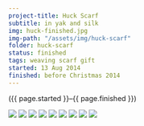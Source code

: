 ```yaml
---
project-title: Huck Scarf
subtitle: in yak and silk
img: huck-finished.jpg
img-path: "/assets/img/huck-scarf"
folder: huck-scarf
status: finished
tags: weaving scarf gift
started: 13 Aug 2014
finished: before Christmas 2014
---
```

<p class="center">({{ page.started }}–{{ page.finished }})</p>

<section id="photos">
<img src="huck-draft.jpg" />
<img src="huck-talyo.jpg" />
<img src="huck-silken-fog.jpg" />
<img src="huck-scarf-plan.jpg" />
<img src="huck-sleying.jpg" />
<img src="huck-ppi.jpg" />
<img src="huck-on-loom.jpg" />
<img src="huck-finished.jpg" />
<img src="huck-close-up.jpg" />
</section><!-- /#photos --> 